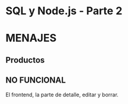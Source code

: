 # SQL y Node.js - Parte 2

# MENAJES
## Productos  

## NO FUNCIONAL
El frontend, la parte de detalle, editar y borrar.